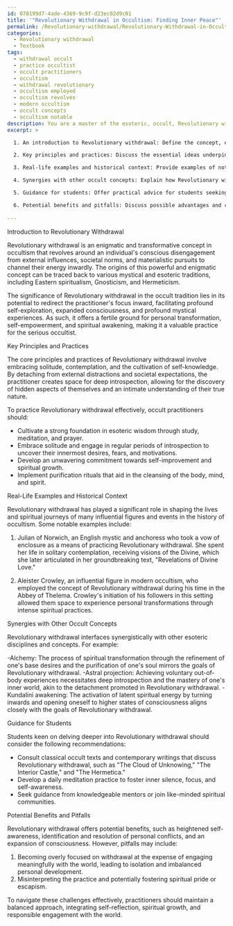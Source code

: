 ```yaml
---
id: 078199d7-4ade-4369-9c9f-d23ec02d9c01
title: '"Revolutionary Withdrawal in Occultism: Finding Inner Peace"'
permalink: /Revolutionary-withdrawal/Revolutionary-Withdrawal-in-Occultism-Finding-Inner-Peace/
categories:
  - Revolutionary withdrawal
  - Textbook
tags:
  - withdrawal occult
  - practice occultist
  - occult practitioners
  - occultism
  - withdrawal revolutionary
  - occultism employed
  - occultism revolves
  - modern occultism
  - occult concepts
  - occultism notable
description: You are a master of the esoteric, occult, Revolutionary withdrawal and education, you have written many textbooks on the subject in ways that provide students with rich and deep understanding of the subject. You are being asked to write textbook-like sections on a topic and you do it with full context, explainability, and reliability in accuracy to the true facts of the topic at hand, in a textbook style that a student would easily be able to learn from, in a rich, engaging, and contextual way. Always include relevant context (such as formulas and history), related concepts, and in a way that someone can gain deep insights from.
excerpt: >

  1. An introduction to Revolutionary withdrawal: Define the concept, explain its origins, and describe its significance in the study of occultism.

  2. Key principles and practices: Discuss the essential ideas underpinning Revolutionary withdrawal and address how practitioners should apply those principles to their spiritual and occult studies.

  3. Real-life examples and historical context: Provide examples of noteworthy individuals or events that have shaped the understanding of Revolutionary withdrawal in the occult tradition.

  4. Synergies with other occult concepts: Explain how Revolutionary withdrawal relates to or complements other esoteric disciplines or concepts.

  5. Guidance for students: Offer practical advice for students seeking to delve deeper into Revolutionary withdrawal, including recommended texts, meditation techniques, or rituals to integrate this concept into their spiritual journey.

  6. Potential benefits and pitfalls: Discuss possible advantages and challenges that practitioners of Revolutionary withdrawal may encounter, as well as suggestions on how to navigate them effectively.
  
---
```

Introduction to Revolutionary Withdrawal

Revolutionary withdrawal is an enigmatic and transformative concept in occultism that revolves around an individual's conscious disengagement from external influences, societal norms, and materialistic pursuits to channel their energy inwardly. The origins of this powerful and enigmatic concept can be traced back to various mystical and esoteric traditions, including Eastern spiritualism, Gnosticism, and Hermeticism.

The significance of Revolutionary withdrawal in the occult tradition lies in its potential to redirect the practitioner's focus inward, facilitating profound self-exploration, expanded consciousness, and profound mystical experiences. As such, it offers a fertile ground for personal transformation, self-empowerment, and spiritual awakening, making it a valuable practice for the serious occultist.

Key Principles and Practices

The core principles and practices of Revolutionary withdrawal involve embracing solitude, contemplation, and the cultivation of self-knowledge. By detaching from external distractions and societal expectations, the practitioner creates space for deep introspection, allowing for the discovery of hidden aspects of themselves and an intimate understanding of their true nature.

To practice Revolutionary withdrawal effectively, occult practitioners should:

- Cultivate a strong foundation in esoteric wisdom through study, meditation, and prayer.
- Embrace solitude and engage in regular periods of introspection to uncover their innermost desires, fears, and motivations.
- Develop an unwavering commitment towards self-improvement and spiritual growth.
- Implement purification rituals that aid in the cleansing of the body, mind, and spirit.

Real-Life Examples and Historical Context

Revolutionary withdrawal has played a significant role in shaping the lives and spiritual journeys of many influential figures and events in the history of occultism. Some notable examples include:

1. Julian of Norwich, an English mystic and anchoress who took a vow of enclosure as a means of practicing Revolutionary withdrawal. She spent her life in solitary contemplation, receiving visions of the Divine, which she later articulated in her groundbreaking text, "Revelations of Divine Love."

2. Aleister Crowley, an influential figure in modern occultism, who employed the concept of Revolutionary withdrawal during his time in the Abbey of Thelema. Crowley's initiation of his followers in this setting allowed them space to experience personal transformations through intense spiritual practices.

Synergies with Other Occult Concepts

Revolutionary withdrawal interfaces synergistically with other esoteric disciplines and concepts. For example:

-Alchemy: The process of spiritual transformation through the refinement of one's base desires and the purification of one's soul mirrors the goals of Revolutionary withdrawal.
-Astral projection: Achieving voluntary out-of-body experiences necessitates deep introspection and the mastery of one's inner world, akin to the detachment promoted in Revolutionary withdrawal.
-Kundalini awakening: The activation of latent spiritual energy by turning inwards and opening oneself to higher states of consciousness aligns closely with the goals of Revolutionary withdrawal.

Guidance for Students

Students keen on delving deeper into Revolutionary withdrawal should consider the following recommendations:

- Consult classical occult texts and contemporary writings that discuss Revolutionary withdrawal, such as "The Cloud of Unknowing," "The Interior Castle," and "The Hermetica."
- Develop a daily meditation practice to foster inner silence, focus, and self-awareness.
- Seek guidance from knowledgeable mentors or join like-minded spiritual communities.

Potential Benefits and Pitfalls

Revolutionary withdrawal offers potential benefits, such as heightened self-awareness, identification and resolution of personal conflicts, and an expansion of consciousness. However, pitfalls may include:

1. Becoming overly focused on withdrawal at the expense of engaging meaningfully with the world, leading to isolation and imbalanced personal development.
2. Misinterpreting the practice and potentially fostering spiritual pride or escapism.

To navigate these challenges effectively, practitioners should maintain a balanced approach, integrating self-reflection, spiritual growth, and responsible engagement with the world.
